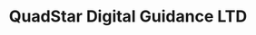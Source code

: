 ---
title: "QuadStar Digital Guidance LTD"
url: /berea/quadstar-digital-guidance-ltd/
shop: Computer
---
